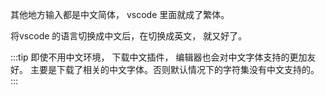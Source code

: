 其他地方输入都是中文简体， vscode 里面就成了繁体。

将vscode 的语言切换成中文后，在切换成英文， 就又好了。

:::tip
即使不用中文环境， 下载中文插件， 编辑器也会对中文字体支持的更加友好。 主要是下载了相关的中文字体。否则默认情况下的字符集没有中文支持的。
:::